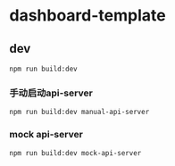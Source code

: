 # dashboard-template

## dev
`npm run build:dev`

### 手动启动api-server
`npm run build:dev manual-api-server`

### mock api-server
`npm run build:dev mock-api-server`
